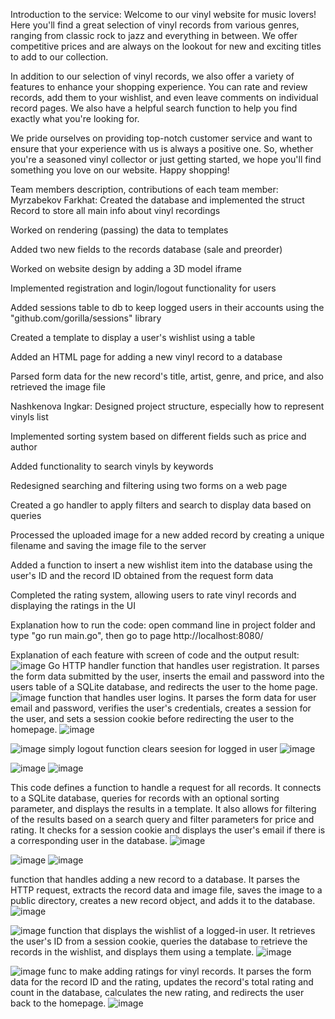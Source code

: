 Introduction to the service:
Welcome to our vinyl website for music lovers! Here you'll find a great selection of vinyl records from various genres, ranging from classic rock to jazz and everything in between. We offer competitive prices and are always on the lookout for new and exciting titles to add to our collection.

In addition to our selection of vinyl records, we also offer a variety of features to enhance your shopping experience. You can rate and review records, add them to your wishlist, and even leave comments on individual record pages. We also have a helpful search function to help you find exactly what you're looking for.

We pride ourselves on providing top-notch customer service and want to ensure that your experience with us is always a positive one. So, whether you're a seasoned vinyl collector or just getting started, we hope you'll find something you love on our website. Happy shopping!

Team members description, contributions of each team member:
Myrzabekov Farkhat:
Created the database and implemented the struct Record to store all main info about vinyl recordings

Worked on rendering (passing) the data to templates

Added two new fields to the records database (sale and preorder)

Worked on website design by adding a 3D model iframe

Implemented registration and login/logout functionality for users

Added sessions table to db to keep logged users in their accounts using the "github.com/gorilla/sessions" library

Created a template to display a user's wishlist using a table

Added an HTML page for adding a new vinyl record to a database

Parsed form data for the new record's title, artist, genre, and price, and also retrieved the image file


Nashkenova Ingkar:
Designed project structure, especially how to represent vinyls list

Implemented sorting system based on different fields such as price and author

Added functionality to search vinyls by keywords

Redesigned searching and filtering using two forms on a web page

Created a go handler to apply filters and search to display data based on queries

Processed the uploaded image for a new added record by creating a unique filename and saving the image file to the server

Added a function to insert a new wishlist item into the database using the user's ID and the record ID obtained from the request form data

Completed the rating system, allowing users to rate vinyl records and displaying the ratings in the UI


Explanation how to run the code:
open command line in project folder and type "go run main.go", then go to page http://localhost:8080/

Explanation of each feature with screen of code and the output result:
![image](https://user-images.githubusercontent.com/91084290/226188179-a7365ec0-6cc9-4ffb-acc0-992bc89048fb.png)
Go HTTP handler function that handles user registration. It parses the form data submitted by the user, inserts the email and password into the users table of a SQLite database, and redirects the user to the home page.
![image](https://user-images.githubusercontent.com/91084290/226188345-e07fca6b-923a-4682-90f7-f6ce0b222fd0.png)
function that handles user logins. It parses the form data for user email and password, verifies the user's credentials, creates a session for the user, and sets a session cookie before redirecting the user to the homepage.
![image](https://user-images.githubusercontent.com/91084290/226188861-17a3aeff-c215-4fa8-bec2-13ba8ce671ff.png)


![image](https://user-images.githubusercontent.com/91084290/226188413-99a4be18-f0b6-4b39-9345-d0e5e08d94aa.png)
simply logout function clears seesion for logged in user
![image](https://user-images.githubusercontent.com/91084290/226188893-b36409ea-e181-4a4e-992b-0cb66421b994.png)

![image](https://user-images.githubusercontent.com/91084290/226188604-8d78b5bc-6b34-4c12-bafb-1cbc0d105ce9.png)
![image](https://user-images.githubusercontent.com/91084290/226188616-a4921a02-da07-4323-970e-9be38f895891.png)

This code defines a function to handle a request for all records. It connects to a SQLite database, queries for records with an optional sorting parameter, and displays the results in a template. It also allows for filtering of the results based on a search query and filter parameters for price and rating. It checks for a session cookie and displays the user's email if there is a corresponding user in the database.
![image](https://user-images.githubusercontent.com/91084290/226188913-b93b2bad-2639-4490-b095-89f2c56393e9.png)



![image](https://user-images.githubusercontent.com/91084290/226188707-298250ff-4519-405d-bea7-260a90338e57.png)
![image](https://user-images.githubusercontent.com/91084290/226188720-c31523b5-b000-42e4-914a-83f0446b3a79.png)

function that handles adding a new record to a database. It parses the HTTP request, extracts the record data and image file, saves the image to a public directory, creates a new record object, and adds it to the database. 
![image](https://user-images.githubusercontent.com/91084290/226188930-3624a632-99dc-462e-8364-96109d545236.png)



![image](https://user-images.githubusercontent.com/91084290/226188801-4afe37fd-4bf5-4425-a605-78dcb764ef57.png)
function that displays the wishlist of a logged-in user. It retrieves the user's ID from a session cookie, queries the database to retrieve the records in the wishlist, and displays them using a template.
![image](https://user-images.githubusercontent.com/91084290/226188950-34fea145-88f8-4d7a-83bb-70627cb2a5e7.png)

![image](https://user-images.githubusercontent.com/91084290/226189136-18bfbaf6-f0ac-4fcc-8ba0-94fe9d0d5fb6.png)
func to make adding ratings for vinyl records. It parses the form data for the record ID and the rating, updates the record's total rating and count in the database, calculates the new rating, and redirects the user back to the homepage.
![image](https://user-images.githubusercontent.com/91084290/226189186-627a58be-bda5-48e0-9915-82c34c69ff24.png)





